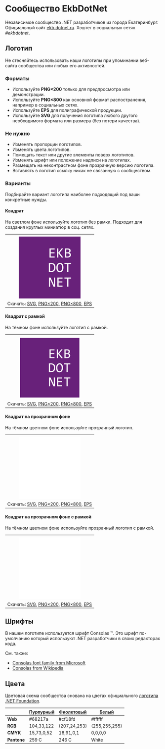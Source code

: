 ﻿# Сообщество EkbDotNet

Независимое сообщество .NET разработчиков из города Екатеринбург. Официальный сайт [ekb.dotnet.ru](https://ekb.dotnet.ru/). Хэштег в социальных сетях _#ekbdotnet_.

## Логотип

Не стесняйтесь использовать наши логотипы при упоминании веб-сайта сообщества или любых его активностей.

### Форматы

- Используйте **PNG×200** только для предпросмотра или демонстрации.
- Используйте **PNG×800** как основной формат распостранения, например в социальных сетях.
- Используйте **EPS** для полиграфической продукции.
- Используйте **SVG** для получения логотипа любого другого необходимого формата или размера (без потери качества).

### Не нужно

- Изменять пропорции логотипов.
- Изменять цвета логотипов.
- Помещать текст или другие элементы поверх логотипов.
- Изменять шрифт или положение надписи на логотипах.
- Размещать на неконтрастном фоне прозрачную версию логотипа.
- Вставлять в логотип ссылку никак не связанную с сообществом.

### Варианты

Подбирайте вариант логотипа наиболее подходящий под ваши конкретные нужды.

#### Квадрат

На светлом фоне используйте логотип без рамки. Подходит для создания круглых миниатюр в соц. сетях.

|       |
| :---: |
|       |
| ![Квадрат](ekbdotnet-logo-squared-200.png) |
| Скачать: [SVG](https://raw.githubusercontent.com/DotNetRu/BrandBook/master/Logo/Ekb/ekbdotnet-logo-squared.svg), [PNG×200](https://raw.githubusercontent.com/DotNetRu/BrandBook/master/Logo/Ekb/ekbdotnet-logo-squared-200.png), [PNG×800](https://raw.githubusercontent.com/DotNetRu/BrandBook/master/Logo/Ekb/ekbdotnet-logo-squared-800.png), [EPS](https://raw.githubusercontent.com/DotNetRu/BrandBook/master/Logo/Ekb/ekbdotnet-logo-squared.eps) |

#### Квадрат с рамкой

На тёмном фоне используйте логотип с рамкой.

|       |
| :---: |
|       |
| ![Квадрат с рамкой](ekbdotnet-logo-squared-bordered-200.png) |
| Скачать: [SVG](https://raw.githubusercontent.com/DotNetRu/BrandBook/master/Logo/Ekb/ekbdotnet-logo-squared-bordered.svg), [PNG×200](https://raw.githubusercontent.com/DotNetRu/BrandBook/master/Logo/Ekb/ekbdotnet-logo-squared-bordered-200.png), [PNG×800](https://raw.githubusercontent.com/DotNetRu/BrandBook/master/Logo/Ekb/ekbdotnet-logo-squared-bordered-800.png), [EPS](https://raw.githubusercontent.com/DotNetRu/BrandBook/master/Logo/Ekb/ekbdotnet-logo-squared-bordered.eps) |

#### Квадрат на прозрачном фоне

На тёмном цветном фоне используйте прозрачный логотип.

|       |
| :---: |
|       |
| ![Квадрат на прозрачном фоне](ekbdotnet-logo-squared-white-200.png) |
| Скачать: [SVG](https://raw.githubusercontent.com/DotNetRu/BrandBook/master/Logo/Ekb/ekbdotnet-logo-squared-white.svg), [PNG×200](https://raw.githubusercontent.com/DotNetRu/BrandBook/master/Logo/Ekb/ekbdotnet-logo-squared-white-200.png), [PNG×800](https://raw.githubusercontent.com/DotNetRu/BrandBook/master/Logo/Ekb/ekbdotnet-logo-squared-white-800.png), [EPS](https://raw.githubusercontent.com/DotNetRu/BrandBook/master/Logo/Ekb/ekbdotnet-logo-squared-white.eps) |

#### Квадрат на прозрачном фоне с рамкой

На тёмном цветном фоне используйте прозрачный логотип с рамкой.

|       |
| :---: |
|       |
| ![Квадрат на прозрачном фоне с рамкой](ekbdotnet-logo-squared-white-bordered-200.png) |
| Скачать: [SVG](https://raw.githubusercontent.com/DotNetRu/BrandBook/master/Logo/Ekb/ekbdotnet-logo-squared-white-bordered.svg), [PNG×200](https://raw.githubusercontent.com/DotNetRu/BrandBook/master/Logo/Ekb/ekbdotnet-logo-squared-white-bordered-200.png), [PNG×800](https://raw.githubusercontent.com/DotNetRu/BrandBook/master/Logo/Ekb/ekbdotnet-logo-squared-white-bordered-800.png), [EPS](https://raw.githubusercontent.com/DotNetRu/BrandBook/master/Logo/Ekb/ekbdotnet-logo-squared-white-bordered.eps) |

## Шрифты

В нашем логотипе используется шрифт Consolas ™. Это шрифт по-умолчанию который используют .NET разработчики в своих редакторах кода.

См. также:

- [Consolas font family from Microsoft](https://docs.microsoft.com/en-us/typography/font-list/consolas)
- [Consolas from Wikipedia](https://en.wikipedia.org/wiki/Consolas)

## Цвета

Цветовая схема сообщества снована на цветах официального [логотипа .NET Foundation](https://github.com/dotnet/swag/tree/master/logo).

|             | [Пурпурный](https://www.color-hex.com/color/68217a) | [Фиолетовый](https://www.color-hex.com/color/cf18fd) | [Белый](https://www.color-hex.com/color/ffffff) |
| ----------- | --------------------------------------------------- | ---------------------------------------------------- | ----------------------------------------------- |
| **Web**     | #68217a                                             | #cf18fd                                              | #ffffff                                         |
| **RGB**     | 104,33,122                                          | (207,24,253)                                         | (255,255,255)                                   |
| **CMYK**    | 15,73,0,52                                          | 18,91,0,1                                            | 0,0,0,0                                         |
| **Pantone** | 259 C                                               | 246 C                                                | White                                           |

